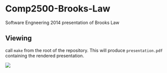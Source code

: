 Comp2500-Brooks-Law
===================

Software Engneering 2014 presentation of Brooks Law

## Viewing
call `make` from the root of the repository. This will produce `presentation.pdf` containing the rendered presentation.

![](https://i.creativecommons.org/l/by-sa/4.0/88x31.png)

